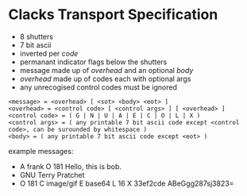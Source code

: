 # Clacks Transport Specification

- 8 shutters
- 7 bit ascii
- inverted per _code_
- permanant indicator flags below the shutters
- message made up of _overhead_ and an optional _body_
- _overhead_ made up of codes each with optional args
- any unrecogised control codes must be ignored

```
<message> = <overhead> [ <sot> <body> <eot> ]
<overhead> = <control code> [ <control args> ] [ <overhead> ]
<control code> = ( G | N | U | A | E | C | O | L | X )
<control args> = ( any printable 7 bit ascii code except <control code>, can be surounded by whitespace )
<body> = ( any printable 7 bit ascii code except <eot> )
```

example messages:
- A frank O 181 <SOT> Hello, this is bob.<EOT>
- GNU Terry Pratchet
- O 181 C image/gif E base64 L 16 X 33ef2cde <SOT>ABeGgg287sj3823=<EOT>
  
  

